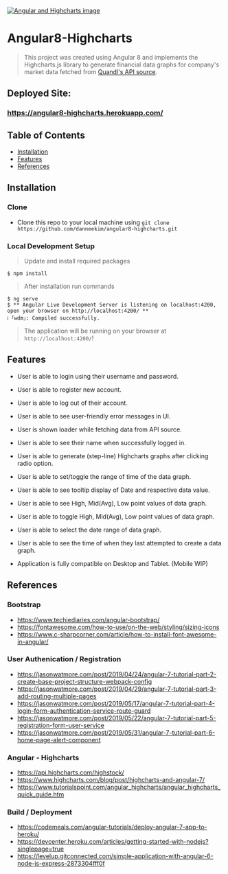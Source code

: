 <a href="https://www.highcharts.com/"><img src="https://wp-assets.highcharts.com/www-highcharts-com/blog/wp-content/uploads/2019/04/05141357/angular-and-highcharts-Orange-background.jpg" title="Angular and Highcharts" alt="Angular and Highcharts image"></a>

# Angular8-Highcharts

> This project was created using Angular 8 and implements the Highcharts.js library to generate financial data graphs for company's market data fetched from [Quandl's API source](https://www.quandl.com/api/v3/datasets/).  

## Deployed Site:
### https://angular8-highcharts.herokuapp.com/

## Table of Contents
- [Installation](#installation)
- [Features](#features)
- [References](#references)

## Installation

### Clone

- Clone this repo to your local machine using `git clone https://github.com/danneekim/angular8-highcharts.git`

### Local Development Setup

> Update and install required packages

```shell
$ npm install
```
> After installation run commands

```shell
$ ng serve
$ ** Angular Live Development Server is listening on localhost:4200, open your browser on http://localhost:4200/ **
ℹ ｢wdm｣: Compiled successfully.
```
> The application will be running on your browser at `http://localhost:4200/`!

## Features
- User is able to login using their username and password.
- User is able to register new account.
- User is able to log out of their account.
- User is able to see user-friendly error messages in UI.
- User is shown loader while fetching data from API source.
- User is able to see their name when successfully logged in.
- User is able to generate (step-line) Highcharts graphs after clicking radio option.
- User is able to set/toggle the range of time of the data graph.
- User is able to see tooltip display of Date and respective data value.
- User is able to see High, Mid(Avg), Low point values of data graph.
- User is able to toggle High, Mid(Avg), Low point values of data graph.
- User is able to select the date range of data graph.
- User is able to see the time of when they last attempted to create a data graph.

- Application is fully compatible on Desktop and Tablet. (Mobile WIP)

## References

### Bootstrap
- https://www.techiediaries.com/angular-bootstrap/
- https://fontawesome.com/how-to-use/on-the-web/styling/sizing-icons
- https://www.c-sharpcorner.com/article/how-to-install-font-awesome-in-angular/

### User Authenication / Registration
- https://jasonwatmore.com/post/2019/04/24/angular-7-tutorial-part-2-create-base-project-structure-webpack-config
- https://jasonwatmore.com/post/2019/04/29/angular-7-tutorial-part-3-add-routing-multiple-pages
- https://jasonwatmore.com/post/2019/05/17/angular-7-tutorial-part-4-login-form-authentication-service-route-guard
- https://jasonwatmore.com/post/2019/05/22/angular-7-tutorial-part-5-registration-form-user-service
- https://jasonwatmore.com/post/2019/05/31/angular-7-tutorial-part-6-home-page-alert-component

### Angular - Highcharts
- https://api.highcharts.com/highstock/
- https://www.highcharts.com/blog/post/highcharts-and-angular-7/
- https://www.tutorialspoint.com/angular_highcharts/angular_highcharts_quick_guide.htm

### Build / Deployment
- https://codemeals.com/angular-tutorials/deploy-angular-7-app-to-heroku/
- https://devcenter.heroku.com/articles/getting-started-with-nodejs?singlepage=true
- https://levelup.gitconnected.com/simple-application-with-angular-6-node-js-express-2873304fff0f
